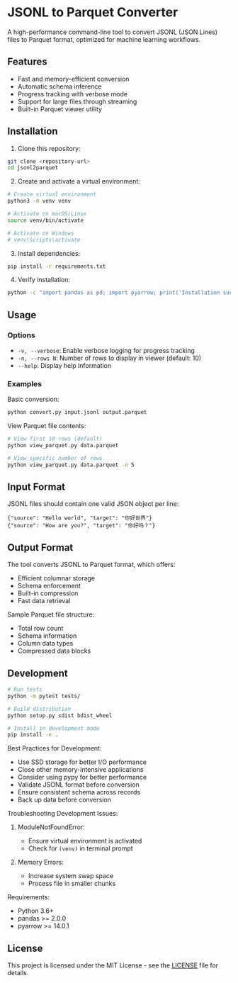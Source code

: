 # JSONL to Parquet Converter

A high-performance command-line tool to convert JSONL (JSON Lines) files to Parquet format, optimized for machine learning workflows.

## Features

- Fast and memory-efficient conversion
- Automatic schema inference
- Progress tracking with verbose mode
- Support for large files through streaming
- Built-in Parquet viewer utility

## Installation

1. Clone this repository:
```bash
git clone <repository-url>
cd jsonl2parquet
```

2. Create and activate a virtual environment:
```bash
# Create virtual environment
python3 -m venv venv

# Activate on macOS/Linux
source venv/bin/activate

# Activate on Windows
# venv\Scripts\activate
```

3. Install dependencies:
```bash
pip install -r requirements.txt
```

4. Verify installation:
```bash
python -c "import pandas as pd; import pyarrow; print('Installation successful!')"
```

## Usage

### Options

- `-v, --verbose`: Enable verbose logging for progress tracking
- `-n, --rows N`: Number of rows to display in viewer (default: 10)
- `--help`: Display help information

### Examples

Basic conversion:
```bash
python convert.py input.jsonl output.parquet
```

View Parquet file contents:
```bash
# View first 10 rows (default)
python view_parquet.py data.parquet

# View specific number of rows
python view_parquet.py data.parquet -n 5
```

## Input Format

JSONL files should contain one valid JSON object per line:

```jsonl
{"source": "Hello world", "target": "你好世界"}
{"source": "How are you?", "target": "你好吗？"}
```

## Output Format

The tool converts JSONL to Parquet format, which offers:
- Efficient columnar storage
- Schema enforcement
- Built-in compression
- Fast data retrieval

Sample Parquet file structure:
- Total row count
- Schema information
- Column data types
- Compressed data blocks

## Development

```bash
# Run tests
python -m pytest tests/

# Build distribution
python setup.py sdist bdist_wheel

# Install in development mode
pip install -e .
```

Best Practices for Development:
- Use SSD storage for better I/O performance
- Close other memory-intensive applications
- Consider using pypy for better performance
- Validate JSONL format before conversion
- Ensure consistent schema across records
- Back up data before conversion

Troubleshooting Development Issues:
1. ModuleNotFoundError:
   - Ensure virtual environment is activated
   - Check for `(venv)` in terminal prompt

2. Memory Errors:
   - Increase system swap space
   - Process file in smaller chunks

Requirements:
- Python 3.6+
- pandas >= 2.0.0
- pyarrow >= 14.0.1

## License

This project is licensed under the MIT License - see the [LICENSE](../LICENSE) file for details.